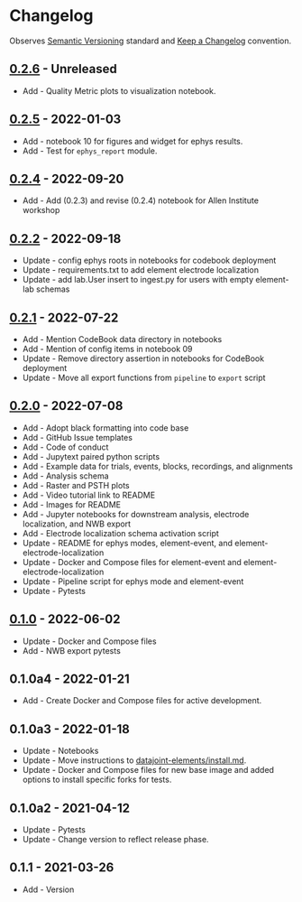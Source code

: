 # Changelog

Observes [Semantic Versioning](https://semver.org/spec/v2.0.0.html) standard and
[Keep a Changelog](https://keepachangelog.com/en/1.0.0/) convention.

## [0.2.6] - Unreleased

+ Add - Quality Metric plots to visualization notebook.

## [0.2.5] - 2022-01-03

+ Add - notebook 10 for figures and widget for ephys results.
+ Add - Test for `ephys_report` module.

## [0.2.4] - 2022-09-20

+ Add - Add (0.2.3) and revise (0.2.4) notebook for Allen Institute workshop

## [0.2.2] - 2022-09-18

+ Update - config ephys roots in notebooks for codebook deployment
+ Update - requirements.txt to add element electrode localization
+ Update - add lab.User insert to ingest.py for users with empty element-lab schemas

## [0.2.1] - 2022-07-22

+ Add - Mention CodeBook data directory in notebooks
+ Add - Mention of config items in notebook 09
+ Update - Remove directory assertion in notebooks for CodeBook deployment
+ Update - Move all export functions from `pipeline` to `export` script

## [0.2.0] - 2022-07-08

+ Add - Adopt black formatting into code base
+ Add - GitHub Issue templates
+ Add - Code of conduct
+ Add - Jupytext paired python scripts
+ Add - Example data for trials, events, blocks, recordings, and alignments
+ Add - Analysis schema
+ Add - Raster and PSTH plots
+ Add - Video tutorial link to README
+ Add - Images for README
+ Add - Jupyter notebooks for downstream analysis, electrode localization, and NWB export
+ Add - Electrode localization schema activation script
+ Update - README for ephys modes, element-event, and element-electrode-localization
+ Update - Docker and Compose files for element-event and element-electrode-localization
+ Update - Pipeline script for ephys mode and element-event
+ Update - Pytests

## [0.1.0] - 2022-06-02

+ Update - Docker and Compose files
+ Add - NWB export pytests

## 0.1.0a4 - 2022-01-21

+ Add - Create Docker and Compose files for active development.

## 0.1.0a3 - 2022-01-18

+ Update - Notebooks
+ Update - Move instructions to [datajoint-elements/install.md](
     https://github.com/datajoint/datajoint-elements/blob/main/install.md).
+ Update - Docker and Compose files for new base image and added options to install
specific forks for tests.

## 0.1.0a2 - 2021-04-12

+ Update - Pytests
+ Update - Change version to reflect release phase.

## 0.1.1 - 2021-03-26

+ Add - Version

[0.2.6]: https://github.com/datajoint/workflow-array-ephys/releases/tag/0.2.6
[0.2.5]: https://github.com/datajoint/workflow-array-ephys/releases/tag/0.2.5
[0.2.4]: https://github.com/datajoint/workflow-array-ephys/releases/tag/0.2.4
[0.2.3]: https://github.com/datajoint/workflow-array-ephys/releases/tag/0.2.3
[0.2.2]: https://github.com/datajoint/workflow-array-ephys/releases/tag/0.2.2
[0.2.1]: https://github.com/datajoint/workflow-array-ephys/releases/tag/0.2.1
[0.2.0]: https://github.com/datajoint/workflow-array-ephys/releases/tag/0.2.0
[0.1.0]: https://github.com/datajoint/workflow-array-ephys/releases/tag/0.1.0
